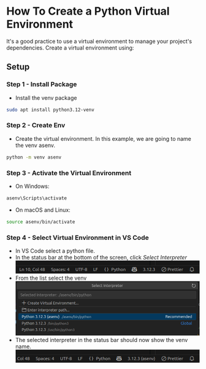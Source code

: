 # How To Create a Python Virtual Environment

It's a good practice to use a virtual environment to manage your project's dependencies. Create a virtual environment using:

## Setup

### Step 1 - Install Package

- Install the venv package

```bash
sudo apt install python3.12-venv
```

### Step 2 - Create Env

- Create the virtual environment. In this example, we are going to name the venv asenv.

```sh
python -m venv asenv
```

### Step 3 - Activate the Virtual Environment

- On Windows:

```sh
asenv\Scripts\activate
```

- On macOS and Linux:

```sh
source asenv/bin/activate
```

### Step 4 - Select Virtual Environment in VS Code

- In VS Code select a python file.
- In the status bar at the bottom of the screen, click *Select Interpreter*
![alt text](image-1.png)
- From the list select the venv
![alt text](image.png)
- The selected interpreter in the status bar should now show the venv name.
![alt text](image-2.png)